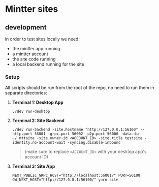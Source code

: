 # Mintter sites

## development

in order to test sites locally we need:

- the mintter app running
- a mintter account
- the site code running
- a local backend running for the site

### Setup

All scripts should be run from the root of the repo, no need to run them in
separate directories:

1. **Terminal 1: Desktop App**
   ```shell
   ./dev run-desktop
   ```
1. **Terminal 2: Site Backend**

   ```shell
   ./dev run-backend -site.hostname "http://127.0.0.1:56100" --http.port 56001 -grpc.port 56002 -p2p.port 56000 -data-dir ~/.mttsite -site.owner-id <ACCOUNT_ID> -site.title testsite -identity.no-account-wait -syncing.disable-inbound
   ```

   > (make sure to replace `<ACCOUNT_ID>` with your desktop app's account ID)

1. **Terminal 3: Site App**
   ```shell
   NEXT_PUBLIC_GRPC_HOST="http://localhost:56001/" PORT=56100 GW_NEXT_HOST="http://127.0.0.1:56100/" yarn site
   ```
